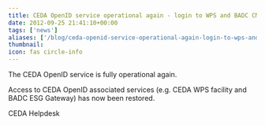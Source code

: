 ```yaml
---
title: CEDA OpenID service operational again - login to WPS and BADC CMIP5 Gateway restored
date: 2012-09-25 21:41:10+00:00
tags: ['news']
aliases: ['/blog/ceda-openid-service-operational-again-login-to-wps-and-badc-cmip5-gateway-restored']
thumbnail: 
icon: fas circle-info
---
```

The CEDA OpenID service is fully operational again. 


Access to CEDA OpenID associated services (e.g. CEDA WPS facility and BADC ESG Gateway) has now been restored.


CEDA Helpdesk

